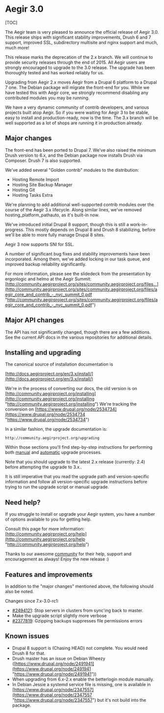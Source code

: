 Aegir 3.0
=========

[TOC]

The Aegir team is very pleased to announce the official release of Aegir 3.0\. This release ships with significant stability improvements, Drush 6 and 7 support, improved SSL, subdirectory multisite and nginx support and much, much more!

This release marks the deprecation of the 2.x branch. We will continue to provide security releases through the end of 2015\. All Aegir users are strongly encouraged to upgrade to the 3.0 release. The upgrade has been thoroughly tested and has worked reliably for us.

Upgrading from Aegir 2.x moves Aegir from a Drupal 6 platform to a Drupal 7 one. The Debian package will migrate the front-end for you. While we have tested this with Aegir core, we strongly recommend disabling any contributed modules you may be running.

We have a very dynamic community of contrib developers, and various projects built atop Aegir. So if you were waiting for Aegir 3 to be stable, easy to install and production-ready, now is the time. The 3.x branch will be well supported as a lot of shops are running it in production already.

Major changes
-------------

The front-end has been ported to Drupal 7\. We've also raised the minimum Drush version to 6.x, and the Debian package now installs Drush via Composer. Drush 7 is also supported.

We've added several "Golden contrib" modules to the distribution:

*   Hosting Remote Import
*   Hosting Site Backup Manager
*   Hosting Git
*   Hosting Tasks Extra

We're planning to add additional well-supported contrib modules over the course of the Aegir 3.x lifecycle. Along similar lines, we've removed hosting_platform_pathauto, as it's built-in now.

We've introduced initial Drupal 8 support, though this is still a work-in-progress. This mostly depends on Drupal 8 and Drush 8 stabilizing, before we'll be able to more fully manage Drupal 8 sites.

Aegir 3 now supports SNI for SSL.

A number of significant bug fixes and stability improvements have been incorporated. Among them, we've added locking in our task queue, and improved backup reliability significantly.

For more information, please see the slidedeck from the presentation by ergonlogic and helmo at the Aegir Summit: [http://community.aegirproject.org/sites/community.aegirproject.org/files...](http://community.aegirproject.org/sites/community.aegirproject.org/files/aegir_core_and_contrib_-_nyc_summit_0.pdf "http://community.aegirproject.org/sites/community.aegirproject.org/files/aegir_core_and_contrib_-_nyc_summit_0.pdf")


Major API changes
-----------------

The API has not significantly changed, though there are a few additions. See the current API docs in the various repositories for additional details.


Installing and upgrading
------------------------

The canonical source of installation documentation is

[http://docs.aegirproject.org/en/3.x/install/](http://docs.aegirproject.org/en/3.x/install/)

We're in the process of converting our docs, the old version is on [http://community.aegirproject.org/installing](http://community.aegirproject.org/installing "http://community.aegirproject.org/installing") We're tracking the conversion on [https://www.drupal.org/node/2534734](https://www.drupal.org/node/2534734 "https://www.drupal.org/node/2534734")

In a similar fashion, the upgrade documentation is:

    http://community.aegirproject.org/upgrading

Within those sections you'll find step-by-step instructions for performing both [manual](/install/upgrade/#manual-upgrade) and [automatic](/install/upgrade/#upgrades-with-upgradesh-script) upgrade processes.

Note that you should upgrade to the latest 2.x release (currently: 2.4) before attempting the upgrade to 3.x..

It is still imperative that you read the upgrade path and version-specific information and follow all version-specific upgrade instructions before trying to run the upgrade script or manual upgrade.


Need help?
----------

If you struggle to install or upgrade your Aegir system, you have a number of options available to you for getting help.

Consult this page for more information: [http://community.aegirproject.org/help](http://community.aegirproject.org/help "http://community.aegirproject.org/help")

Thanks to our awesome [community](http://community.aegirproject.org) for their help, support and encouragement as always! Enjoy the new release :)


Features and improvements
-------------------------

In addition to the "major changes" mentioned above, the following should also be noted.

Changes since 7.x-3.0-rc1:

*   [#2494121](https://drupal.org/node/2494121): Stop servers in clusters from sync'ing back to master.
*   Make the upgrade script slightly more verbose
*   [#2377819](https://drupal.org/node/2377819): Gzipping backups suppresses file permissions errors


Known issues
------------

*   Drupal 8 support is (Chasing HEAD) not complete. You would need Drush 8 for that.
*   Drush master has an issue on Debian Wheezy ([https://www.drupal.org/node/2491941](https://www.drupal.org/node/2491941 "https://www.drupal.org/node/2491941"))
*   When upgrading from 6.x-2.x enable the betterlogin module manually.
*   In Debian Jessie a systemd service file is missing, one is available in [https://www.drupal.org/node/2347557](https://www.drupal.org/node/2347557 "https://www.drupal.org/node/2347557") but it's not build into the package.
